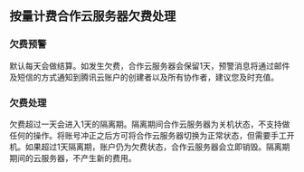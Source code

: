 ## 按量计费合作云服务器欠费处理

### 欠费预警
默认每天会做结算。如发生欠费，合作云服务器会保留1天，预警消息将通过邮件及短信的方式通知到腾讯云账户的创建者以及所有协作者，建议您及时充值。

### 欠费处理
欠费超过一天会进入1天的隔离期。隔离期间合作云服务器为关机状态，不支持做任何的操作。将账号冲正之后方可将合作云服务器切换为正常状态，但需要手工开机。如果超过1天隔离期，账户仍为欠费状态，合作云服务器会立即销毁。隔离期期间的云服务器，不产生新的费用。

